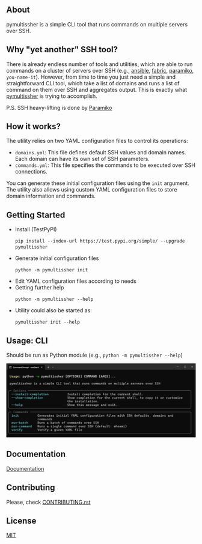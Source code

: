 ## About

pymultissher is a simple CLI tool that runs commands on multiple servers over SSH.

## Why "yet another" SSH tool?

There is already endless number of tools and utilities, which are able to run commands on a cluster of servers over SSH (e.g., [ansible](https://github.com/ansible/ansible), [fabric](https://github.com/fabric/fabric), [paramiko](https://github.com/paramiko/paramiko), `you-name-it`). However, from time to time you just need a simple and straightforward CLI tool, which take a list of domains and runs a list of command on them over SSH and aggregates output. This is exactly what [pymultissher](https://github.com/vdmitriyev/pymultissher) is trying to accomplish.

P.S. SSH heavy-lifting is done by [Paramiko](https://www.paramiko.org/)

## How it works?

The utility relies on two YAML configuration files to control its operations:

* `domains.yml`: This file defines default SSH values and domain names. Each domain can have its own set of SSH parameters.
* `commands.yml`: This file specifies the commands to be executed over SSH connections.

You can generate these initial configuration files using the `init` argument.
The utility also allows using custom YAML configuration files to store domain information and commands.

## Getting Started

* Install (TestPyPI)
    ```
    pip install --index-url https://test.pypi.org/simple/ --upgrade pymultissher
    ```
* Generate initial configuration files
    ```
    python -m pymultissher init
    ```
* Edit YAML configuration files according to needs
* Getting further help
    ```
    python -m pymultissher --help
    ```
* Utility could also be started as:
	```
	pymultissher init --help
	```

## Usage: CLI

Should be run as Python module (e.g., ```python -m pymultissher --help```)

![](https://raw.githubusercontent.com/vdmitriyev/pymultissher/main/docs/images/cli-image.png)

## Documentation

[Documentation](https://vdmitriyev.github.io/pymultissher/)

## Contributing

Please, check [CONTRIBUTING.rst](CONTRIBUTING.rst)

## License

[MIT](LICENSE)
